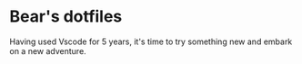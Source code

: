 # Bear's dotfiles

Having used Vscode for 5 years, it's time to try something new and embark on a new adventure.
